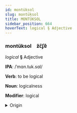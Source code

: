 ```yaml
---
id: montüksol
slug: montüksol
title: MONTÜKSOL
sidebar_position: 664
hoverText: logical § Adjective
---
```


### montüksol&emsp;<span kind="abugida">ƶ̃c̑ʄɐ͊</span>

*logical* **§** Adjective

**IPA**: /ˈmɑn.tuk.sɑl/

**Verb**: to be logical

**Noun**: logicalness

**Modifier**: logical

<details>
    <summary>Origin</summary>
    Turkish mantıksal /man.tɯk.sal/<br/>
    <em>Turkic Language Family</em>
</details>